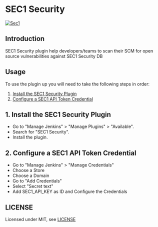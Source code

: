 # SEC1 Security

[![Sec1](https://sec1.io/wp-content/uploads/2024/01/sec1-logo-rounded.png)](https://sec1.io)

## Introduction

SEC1 Security plugin help developers/teams to scan their SCM for open source vulnerabilities against SEC1 Security DB

## Usage
To use the plugin up you will need to take the following steps in order:

1. [Install the SEC1 Security Plugin](#1-install-the-sec1-security-plugin)
2. [Configure a SEC1 API Token Credential](#2-configure-a-sec1-api-token-credential)

## 1. Install the SEC1 Security Plugin

- Go to "Manage Jenkins" > "Manage Plugins" > "Available".
- Search for "SEC1 Security".
- Install the plugin.

## 2. Configure a SEC1 API Token Credential

- Go to "Manage Jenkins" > "Manage Credentials"
- Choose a Store
- Choose a Domain
- Go to "Add Credentials"
- Select "Secret text"
- Add SEC1_API_KEY as ID and Configure the Credentials

## LICENSE

Licensed under MIT, see [LICENSE](LICENSE.md)

